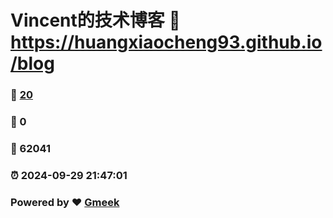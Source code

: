 # Vincent的技术博客 :link: https://huangxiaocheng93.github.io/blog 
### :page_facing_up: [20](https://huangxiaocheng93.github.io/blog/tag.html) 
### :speech_balloon: 0 
### :hibiscus: 62041 
### :alarm_clock: 2024-09-29 21:47:01 
### Powered by :heart: [Gmeek](https://github.com/Meekdai/Gmeek)

